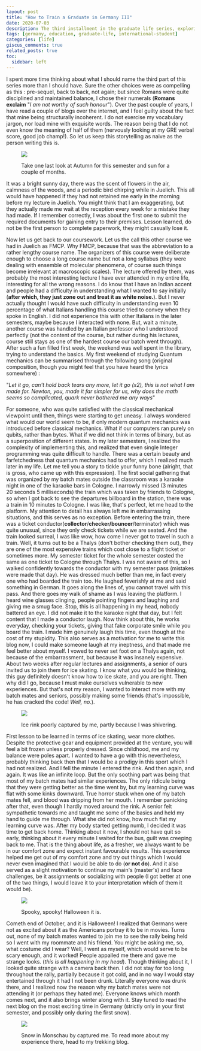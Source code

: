 ```yaml
---
layout: post
title: "How to Train a Graduate in Germany III"
date: 2020-07-03
description: The third installment in the graduate life series, exploring academic and personal growth in Germany
tags: [germany, education, graduate-life, international-student]
categories: [life]
giscus_comments: true
related_posts: true
toc:
  sidebar: left
---
```


I spent more time thinking about what I should name the third part of this series more than I should have. Sure the other choices were as compelling as this : pre-sequel, back to back, not again; but since Romans were quite disciplined and maintained balance, I chose their numerals (**Romans exclaim** "_I am not worthy of such honour_"). Over the past couple of years, I have read a couple of blogs over the internet, and I feel guilty about the fact that mine being structurally incoherent. I do not exercise my vocabulary jargon, nor load mine with exquisite words. The reason being that I do not even know the meaning of half of them (nervously looking at my GRE verbal score, good job champ!). So let us keep this storytelling as naive as the person writing this is.

<figure>

![](/assets/img/posts/img-20171001-wa0023.jpg)

<figcaption>

Take one last look at Autumn for this semester and sun for a couple of months.

</figcaption>

</figure>

It was a bright sunny day, there was the scent of flowers in the air, calmness of the woods, and a periodic bird chirping while in Juelich. This all would have happened if they had not retained me early in the morning before my lecture in Juelich. You might think that I am exaggerating, but they actually made me wait at the reception every week for a mistake they had made. If I remember correctly, I was about the first one to submit the required documents for gaining entry to their premises. Lesson learned, do not be the first person to complete paperwork, they might casually lose it.

Now let us get back to our coursework. Let us the call this other course we had in Juelich as FMCP. Why FMCP, because that was the abbreviation to a rather lengthy course name. The organizers of this course were deliberate enough to choose a long course name but not a long syllabus (they were dealing with ensemble of molecular phenomena, of course such things become irrelevant at macroscopic scales). The lecture offered by them, was probably the most interesting lecture I have ever attended in my entire life, interesting for all the wrong reasons. I do know that I have an Indian accent and people had a difficulty in understanding what I wanted to say initially (**after which, they just zone out and treat it as white noise.**). But I never actually thought I would have such difficulty in understanding even 10 percentage of what Italians handling this course tried to convey when they spoke in English. I did not experience this with other Italians in the later semesters, maybe because I interacted with none. But, wait a minute, another course was handled by an Italian professor who I understood perfectly (not the content of the course, but rather during his lectures, course still stays as one of the hardest course our batch went through). After such a fun filled first week, the weekend was well spent in the library, trying to understand the basics. My first weekend of studying Quantum mechanics can be summarised through the following song (original composition, though you might feel that you have heard the lyrics somewhere) :

"_Let it go, can't hold back tears any more, let it go (x2), this is not what I am made for. Newton, you, made it far simpler for us, why does the math seems so complicated, quark never bothered me any ways_"

For someone, who was quite satisfied with the classical mechanical viewpoint until then, things were starting to get uneasy. I always wondered what would our world seem to be, if only modern quantum mechanics was introduced before classical mechanics. What if our computers ran purely on qubits, rather than bytes. What if we did not think in terms of binary, but as a superposition of different states. In my later semesters, I realized the complexity of implementing this, and realized that even single Integer programming was quite difficult to handle. There was a certain beauty and farfetchedness that quantum mechanics had to offer, which I realized much later in my life. Let me tell you a story to tickle your funny bone (alright, that is gross, who came up with this expression). The first social gathering that was organized by my batch mates outside the classroom was a karaoke night in one of the karaoke bars in Cologne. I narrowly missed (3 minutes 20 seconds 5 milliseconds) the train which was taken by friends to Cologne, so when I got back to see the departures billboard in the station, there was a train in 10 minutes to Cologne. I was like, that's perfect, let me head to the platform. My attention to detail has always left me in embarrassing situations, and this serves as no exception. Before entering the train, there was a ticket conductor(**collector**/**checker/bouncer**/terminator) which was quite unusual, since they only check tickets while we are seated. And the train looked surreal, I was like wow, how come I never got to travel in such a train. Well, it turns out to be a Thalys (don't bother checking them out), they are one of the most expensive trains which cost close to a flight ticket or sometimes more. My semester ticket for the whole semester costed the same as one ticket to Cologne through Thalys. I was not aware of this, so I walked confidently towards the conductor with my semester pass (mistakes were made that day). He was dressed much better than me, in fact every one who had boarded the train too. He laughed feverishly at me and said something in German. It goes along the lines of, you cannot travel with this pass. And there goes my walk of shame as I was leaving the platform. I heard wine glasses clinging, people pointing fingers and laughing and giving me a smug face. Stop, this is all happening in my head, nobody battered an eye. I did not make it to the karaoke night that day, but I felt content that I made a conductor laugh. Now think about this, he works everyday, checking your tickets, giving that fake corporate smile while you board the train. I made him genuinely laugh this time, even though at the cost of my stupidity. This also serves as a motivation for me to write this blog now, I could make someone laugh at my ineptness, and that made me feel better about myself. I vowed to never set foot on a Thalys again, not because of the embarrassment, but because it was insanely expensive. About two weeks after regular lectures and assignments, a senior of ours invited us to join them for ice skating. I know what you would be thinking, this guy definitely doesn't know how to ice skate, and you are right. Then why did I go, because I must make ourselves vulnerable to new experiences. But that's not my reason, I wanted to interact more with my batch mates and seniors, possibly making some friends (that's impossible, he has cracked the code! _Well, no_.).

<figure>

![](/assets/img/posts/img-20171012-wa0004.jpg)

<figcaption>

Ice rink poorly captured by me, partly because I was shivering.

</figcaption>

</figure>

First lesson to be learned in terms of ice skating, wear more clothes. Despite the protective gear and equipment provided at the venture, you will feel a bit frozen unless properly dressed. Since childhood, me and my balance were poles apart. I wanted to have a go with this nevertheless, probably thinking back then that I would be a prodigy in this sport which I had not realized. And I fell the minute I entered the rink. And then again, and again. It was like an infinite loop. But the only soothing part was being that most of my batch mates had similar experiences. The only ridicule being that they were getting better as the time went by, but my learning curve was flat with some kinks downward. True horror stuck when one of my batch mates fell, and blood was dripping from her mouth. I remember panicking after that, even though I hardly moved around the rink. A senior felt sympathetic towards me and taught me some of the basics and held my hand to guide me through. What she did not know, how much flat my learning curve was. After my body started getting numb, I decided it was time to get back home. Thinking about it now, I should not have quit so early, thinking about it every minute I waited for the bus, guilt was creeping back to me. That is the thing about life, as a fresher, we always want to be in our comfort zone and expect instant favourable results. This experience helped me get out of my comfort zone and try out things which I would never even imagined that I would be able to do (**or not do**). And it also served as a slight motivation to continue my main's (master's) and face challenges, be it assignments or socializing with people (I got better at one of the two things, I would leave it to your interpretation which of them it would be).

<figure>

![](/assets/img/posts/img-20171101-wa0010.jpg)

<figcaption>

Spooky, spooky! Halloween it is.

</figcaption>

</figure>

Cometh end of October, and it is Halloween! I realized that Germans were not as excited about it as the Americans portray it to be in movies. Turns out, none of my batch mates wanted to join me to see the rally being held so I went with my roommate and his friend. You might be asking me, so, what costume did I wear? Well, I went as myself, which would serve to be scary enough, and it worked! People appalled me there and gave me strange looks. (_this is all happening in my head_). Though thinking about it, I looked quite strange with a camera back then. I did not stay for too long throughout the rally, partially because it got cold, and in no way I would stay entertained through it had I not been drunk. Literally everyone was drunk there, and I realized now the reason why my batch mates were not attending it (or perhaps they hated me). Everyone knows which month comes next, and it also brings winter along with it. Stay tuned to read the next blog on the most exciting time in Germany (strictly only in your first semester, and possibly only during the first snow).

<figure>

![](/assets/img/posts/img-20171210-wa0012.jpg)

<figcaption>

Snow in Monschau by captured me. To read more about my experience there, head to my trekking blog.

</figcaption>

</figure>
